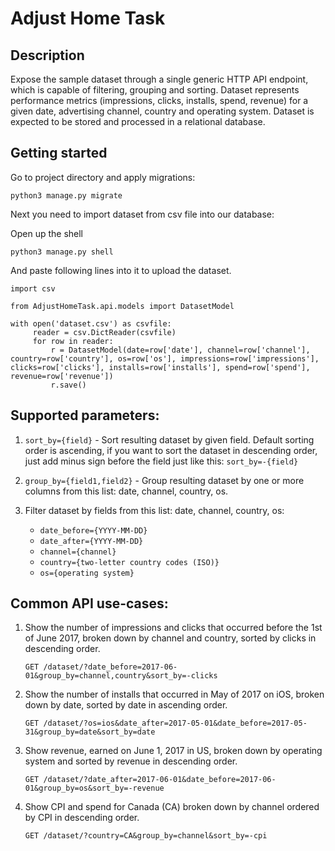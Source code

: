 Adjust Home Task
===

##  Description

Expose the sample dataset through a single generic HTTP API endpoint, which is capable of filtering, grouping and sorting.
Dataset represents performance metrics (impressions, clicks, installs, spend, revenue) for a given date, advertising channel, country and operating system.
Dataset is expected to be stored and processed in a relational database.

## Getting started
Go to project directory and apply migrations:

```
python3 manage.py migrate
```
Next you need to import dataset from csv file into our database:

Open up the shell

```
python3 manage.py shell
```

And paste following lines into it to upload the dataset.

```
import csv

from AdjustHomeTask.api.models import DatasetModel

with open('dataset.csv') as csvfile:
     reader = csv.DictReader(csvfile)
     for row in reader:
         r = DatasetModel(date=row['date'], channel=row['channel'], country=row['country'], os=row['os'], impressions=row['impressions'], clicks=row['clicks'], installs=row['installs'], spend=row['spend'], revenue=row['revenue'])
         r.save()
```

## Supported parameters:
1. `sort_by={field}` - Sort resulting dataset by given field. Default sorting order is ascending, if you want to sort the dataset in descending order, just add minus sign before the field just like this: `sort_by=-{field}`
2. `group_by={field1,field2}` - Group resulting dataset by one or more columns from this list: date, channel, country, os.
3. Filter dataset by fields from this list: date, channel, country, os:
   
   - ```date_before={YYYY-MM-DD}```
   - ```date_after={YYYY-MM-DD}```
   - ```channel={channel}```
   - ```country={two-letter country codes (ISO)}```
   - ```os={operating system}```
   
   
## Common API use-cases:

1. Show the number of impressions and clicks that occurred before the 1st of June 2017, broken down by channel and country, sorted by clicks in descending order.
   
    ```GET /dataset/?date_before=2017-06-01&group_by=channel,country&sort_by=-clicks```
   

2. Show the number of installs that occurred in May of 2017 on iOS, broken down by date, sorted by date in ascending order.
   
   ```GET /dataset/?os=ios&date_after=2017-05-01&date_before=2017-05-31&group_by=date&sort_by=date```

3. Show revenue, earned on June 1, 2017 in US, broken down by operating system and sorted by revenue in descending order.
   
    ```GET /dataset/?date_after=2017-06-01&date_before=2017-06-01&group_by=os&sort_by=-revenue```

4. Show CPI and spend for Canada (CA) broken down by channel ordered by CPI in descending order.
    
    ```GET /dataset/?country=CA&group_by=channel&sort_by=-cpi```